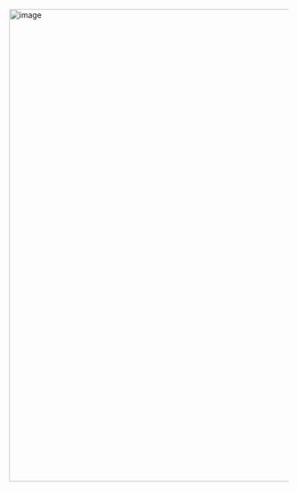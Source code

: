 <img width="1405" height="853" alt="image" src="https://github.com/user-attachments/assets/735409bf-c7cb-4ebd-a359-958caf137792" />


